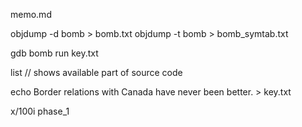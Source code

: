 memo.md

objdump -d bomb > bomb.txt
objdump -t bomb > bomb_symtab.txt

gdb bomb
run key.txt

list // shows available part of source code

echo Border relations with Canada have never been better. > key.txt

x/100i phase_1

